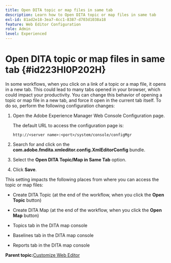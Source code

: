 ```yaml
---
title: Open DITA topic or map files in same tab
description: Learn how to Open DITA topic or map files in same tab
exl-id: 81ad2e18-3ea7-4cc1-8387-d703d1038a18
feature: Web Editor Configuration
role: Admin
level: Experienced
---
```

# Open DITA topic or map files in same tab {#id223HI0P202H}

In some workflows, when you click on a link of a topic or a map file, it opens in a new tab. This could lead to many tabs opened in your browser, which could impact your productivity. You can change this behavior of opening a topic or map file in a new tab, and force it open in the current tab itself. To do so, perform the following configuration changes:

1.  Open the Adobe Experience Manager Web Console Configuration page.

    The default URL to access the configuration page is:

    ```http
    http://<server name>:<port>/system/console/configMgr
    ```

1.  Search for and click on the **com.adobe.fmdita.xmleditor.config.XmlEditorConfig** bundle.

1.  Select the **Open DITA Topic/Map in Same Tab** option.

1.  Click **Save**.


This setting impacts the following places from where you can access the topic or map files:

-   Create DITA Topic \(at the end of the workflow, when you click the **Open Topic** button\)

-   Create DITA Map \(at the end of the workflow, when you click the **Open Map** button\)

-   Topics tab in the DITA map console

-   Baselines tab in the DITA map console

-   Reports tab in the DITA map console


**Parent topic:**[Customize Web Editor](conf-web-editor.md)
